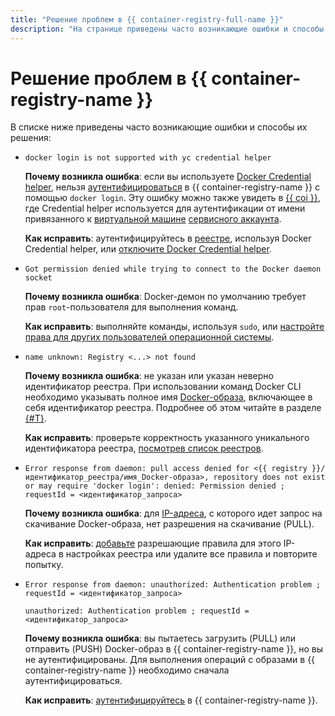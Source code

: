 ```yaml
---
title: "Решение проблем в {{ container-registry-full-name }}"
description: "На странице приведены часто возникающие ошибки и способы их решения." 
---
```


# Решение проблем в {{ container-registry-name }}

В списке ниже приведены часто возникающие ошибки и способы их решения:
* `docker login is not supported with yc credential helper`

  **Почему возникла ошибка**: если вы используете [Docker Credential helper](../operations/authentication.md#cred-helper), нельзя [аутентифицироваться](../operations/authentication.md) в {{ container-registry-name }} с помощью `docker login`. Эту ошибку можно также увидеть в [{{ coi }}](../../cos/concepts/index.md), где Credential helper используется для аутентификации от имени привязанного к [виртуальной машине](../../compute/concepts/vm.md) [сервисного аккаунта](../../iam/concepts/users/service-accounts.md).

  **Как исправить**: аутентифицируйтесь в [реестре](../concepts/registry.md), используя Docker Credential helper, или [отключите Docker Credential helper](../operations/authentication.md#ch-not-use).
* `Got permission denied while trying to connect to the Docker daemon socket`

  **Почему возникла ошибка**: Docker-демон по умолчанию требует прав `root`-пользователя для выполнения команд.

  **Как исправить**: выполняйте команды, используя `sudo`, или [настройте права для других пользователей операционной системы](https://docs.docker.com/install/linux/linux-postinstall/#manage-docker-as-a-non-root-user).
* `name unknown: Registry <...> not found`

  **Почему возникла ошибка**: не указан или указан неверно идентификатор реестра. При использовании команд Docker CLI необходимо указывать полное имя [Docker-образа](../concepts/docker-image.md), включающее в себя идентификатор реестра. Подробнее об этом читайте в разделе [{#T}](../concepts/repository.md).

  **Как исправить**: проверьте корректность указанного уникального идентификатора реестра, [посмотрев список реестров](../operations/registry/registry-list.md).
* `Error response from daemon: pull access denied for <{{ registry }}/идентификатор_реестра/имя_Docker-образа>, repository does not exist or may require 'docker login': denied: Permission denied ; requestId = <идентификатор_запроса>`

  **Почему возникла ошибка**: для [IP-адреса](../../vpc/concepts/address.md), с которого идет запрос на скачивание Docker-образа, нет разрешения на скачивание (PULL).

  **Как исправить**: [добавьте](../operations/registry/registry-access.md) разрешающие правила для этого IP-адреса в настройках реестра или удалите все правила и повторите попытку.
* `Error response from daemon: unauthorized: Authentication problem ; requestId = <идентификатор_запроса>`
  
  `unauthorized: Authentication problem ; requestId = <идентификатор_запроса>`

  **Почему возникла ошибка**: вы пытаетесь загрузить (PULL) или отправить (PUSH) Docker-образ в {{ container-registry-name }}, но вы не аутентифицированы. Для выполнения операций с образами в {{ container-registry-name }} необходимо сначала аутентифицироваться.

  **Как исправить**: [аутентифицируйтесь](../operations/authentication.md) в {{ container-registry-name }}.
